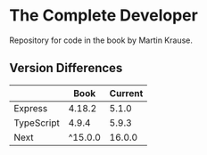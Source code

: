 # The Complete Developer

Repository for code in the book by Martin Krause.

## Version Differences

|            | Book    | Current |
| ---------- | ------- | ------- |
| Express    | 4.18.2  | 5.1.0   |
| TypeScript | 4.9.4   | 5.9.3   |
| Next       | ^15.0.0 | 16.0.0  |
